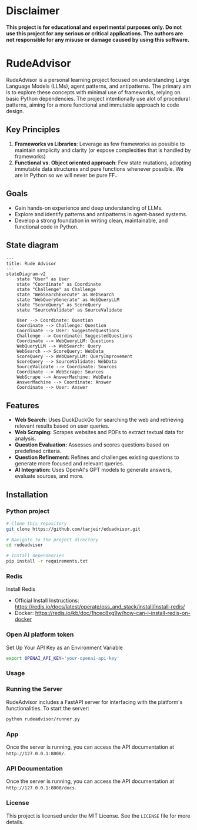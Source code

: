 # Disclaimer

**This project is for educational and experimental purposes only. Do not use this project for any serious or critical applications. The authors are not responsible for any misuse or damage caused by using this software.**

# RudeAdvisor

RudeAdvisor is a personal learning project focused on understanding Large Language Models (LLMs), agent patterns, and antipatterns. The primary aim is to explore these concepts with minimal use of frameworks, relying on basic Python dependencies. The project intentionally use alot of  procedural patterns, aiming for a more functional and immutable approach to code design. 

## Key Principles
1. **Frameworks vs Libraries**: Leverage as few frameworks as possible to maintain simplicity and clarity (or expose complexities that is handled by frameworks)  
2. **Functional vs. Object oriented approach**: Few state mutations, adopting immutable data structures and pure functions whenever possible. We are in Python so we will never be pure FF..   

## Goals
- Gain hands-on experience and deep understanding of LLMs.
- Explore and identify patterns and antipatterns in agent-based systems.
- Develop a strong foundation in writing clean, maintainable, and functional code in Python.

## State diagram
```mermaid
---
title: Rude Advisor
---
stateDiagram-v2
    state "User" as User
    state "Coordinate" as Coordinate
    state "Challenge" as Challenge
    state "WebSearchExecute" as WebSearch
    state "WebQueryGenerate" as WebQueryLLM
    state "ScoreQuery" as ScoreQuery
    state "SourceValidate" as SourceValidate

    User --> Coordinate: Question
    Coordinate --> Challenge: Question
    Coordinate --> User: SuggestedQuestions
    Challenge --> Coordinate: SuggestedQuestions
    Coordinate --> WebQueryLLM: Questions
    WebQueryLLM --> WebSearch: Query
    WebSearch --> ScoreQuery: WebData
    ScoreQuery --> WebQueryLLM: QueryImprovement
    ScoreQuery --> SourceValidate: WebData
    SourceValidate --> Coordinate: Sources
    Coordinate --> WebScrape: Sources
    WebScrape --> AnswerMachine: WebData
    AnswerMachine --> Coordinate: Answer
    Coordinate --> User: Answer

```

## Features

- **Web Search:** Uses DuckDuckGo for searching the web and retrieving relevant results based on user queries.
- **Web Scraping:** Scrapes websites and PDFs to extract textual data for analysis.
- **Question Evaluation:** Assesses and scores questions based on predefined criteria.
- **Question Refinement:** Refines and challenges existing questions to generate more focused and relevant queries.
- **AI Integration:** Uses OpenAI's GPT models to generate answers, evaluate sources, and more.

## Installation

### Python project 

```bash
# Clone this repository
git clone https://github.com/tarjeir/eduadvisor.git

# Navigate to the project directory
cd rudeadvisor

# Install dependencies
pip install -r requirements.txt
```

### Redis

Install Redis

- Official Install Instructions: https://redis.io/docs/latest/operate/oss_and_stack/install/install-redis/
- Docker: https://redis.io/kb/doc/1hcec8xg9w/how-can-i-install-redis-on-docker

### Open AI platform token 

Set Up Your API Key as an Environment Variable

```sh
export OPENAI_API_KEY='your-openai-api-key'
```

### Usage

### Running the Server

RudeAdvisor includes a FastAPI server for interfacing with the platform's functionalities. To start the server:

```bash
python rudeadvisor/runner.py
```

### App

Once the server is running, you can access the API documentation at `http://127.0.0.1:8000/`.

### API Documentation

Once the server is running, you can access the API documentation at `http://127.0.0.1:8000/docs`.

### License

This project is licensed under the MIT License. See the `LICENSE` file for more details.

